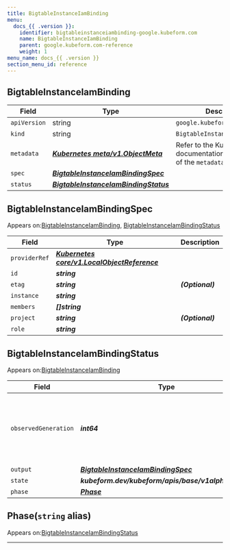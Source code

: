 ```yaml
---
title: BigtableInstanceIamBinding
menu:
  docs_{{ .version }}:
    identifier: bigtableinstanceiambinding-google.kubeform.com
    name: BigtableInstanceIamBinding
    parent: google.kubeform.com-reference
    weight: 1
menu_name: docs_{{ .version }}
section_menu_id: reference
---
```


## BigtableInstanceIamBinding
| Field | Type | Description |
| ------ | ----- | ----------- |
| `apiVersion` | string | `google.kubeform.com/v1alpha1` |
|    `kind` | string | `BigtableInstanceIamBinding` |
| `metadata` | ***[Kubernetes meta/v1.ObjectMeta](https://v1-18.docs.kubernetes.io/docs/reference/generated/kubernetes-api/v1.18/#objectmeta-v1-meta)***|Refer to the Kubernetes API documentation for the fields of the `metadata` field.|
| `spec` | ***[BigtableInstanceIamBindingSpec](#bigtableinstanceiambindingspec)***||
| `status` | ***[BigtableInstanceIamBindingStatus](#bigtableinstanceiambindingstatus)***||
## BigtableInstanceIamBindingSpec

Appears on:[BigtableInstanceIamBinding](#bigtableinstanceiambinding), [BigtableInstanceIamBindingStatus](#bigtableinstanceiambindingstatus)

| Field | Type | Description |
| ------ | ----- | ----------- |
| `providerRef` | ***[Kubernetes core/v1.LocalObjectReference](https://v1-18.docs.kubernetes.io/docs/reference/generated/kubernetes-api/v1.18/#localobjectreference-v1-core)***||
| `id` | ***string***||
| `etag` | ***string***| ***(Optional)*** |
| `instance` | ***string***||
| `members` | ***[]string***||
| `project` | ***string***| ***(Optional)*** |
| `role` | ***string***||
## BigtableInstanceIamBindingStatus

Appears on:[BigtableInstanceIamBinding](#bigtableinstanceiambinding)

| Field | Type | Description |
| ------ | ----- | ----------- |
| `observedGeneration` | ***int64***| ***(Optional)*** Resource generation, which is updated on mutation by the API Server.|
| `output` | ***[BigtableInstanceIamBindingSpec](#bigtableinstanceiambindingspec)***| ***(Optional)*** |
| `state` | ***kubeform.dev/kubeform/apis/base/v1alpha1.State***| ***(Optional)*** |
| `phase` | ***[Phase](#phase)***| ***(Optional)*** |
## Phase(`string` alias)

Appears on:[BigtableInstanceIamBindingStatus](#bigtableinstanceiambindingstatus)

---
